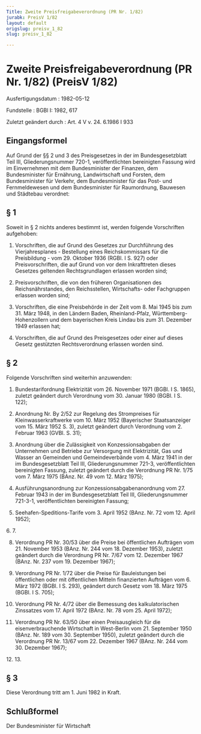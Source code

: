 ```yaml
---
Title: Zweite Preisfreigabeverordnung (PR Nr. 1/82)
jurabk: PreisV 1/82
layout: default
origslug: preisv_1_82
slug: preisv_1_82

---
```


# Zweite Preisfreigabeverordnung (PR Nr. 1/82) (PreisV 1/82)

Ausfertigungsdatum
:   1982-05-12

Fundstelle
:   BGBl I: 1982, 617

Zuletzt geändert durch
:   Art. 4 V v. 24. 6.1986 I 933


## Eingangsformel

Auf Grund der §§ 2 und 3 des Preisgesetzes in der im Bundesgesetzblatt Teil III, Gliederungsnummer 720-1, veröffentlichten bereinigten Fassung wird im Einvernehmen mit dem Bundesminister der Finanzen, dem Bundesminister für Ernährung, Landwirtschaft und Forsten, dem Bundesminister für Verkehr, dem Bundesminister für das Post- und Fernmeldewesen und dem Bundesminister für Raumordnung, Bauwesen und Städtebau verordnet:


## § 1

Soweit in § 2 nichts anderes bestimmt ist, werden folgende Vorschriften aufgehoben:

1.  Vorschriften, die auf Grund des Gesetzes zur Durchführung des Vierjahresplanes - Bestellung eines Reichskommissars für die Preisbildung - vom 29. Oktober 1936 (RGBl. I S. 927) oder Preisvorschriften, die auf Grund von vor dem Inkrafttreten dieses Gesetzes geltenden Rechtsgrundlagen erlassen worden sind;


2.  Preisvorschriften, die von den früheren Organisationen des Reichsnährstandes, den Reichsstellen, Wirtschafts- oder Fachgruppen erlassen worden sind;


3.  Vorschriften, die eine Preisbehörde in der Zeit vom 8. Mai 1945 bis zum 31. März 1948, in den Ländern Baden, Rheinland-Pfalz, Württemberg-Hohenzollern und dem bayerischen Kreis Lindau bis zum 31. Dezember 1949 erlassen hat;


4.  Vorschriften, die auf Grund des Preisgesetzes oder einer auf dieses Gesetz gestützten Rechtsverordnung erlassen worden sind.





## § 2

Folgende Vorschriften sind weiterhin anzuwenden:

1.  Bundestarifordnung Elektrizität vom 26. November 1971 (BGBl. I S. 1865), zuletzt geändert durch Verordnung vom 30. Januar 1980 (BGBl. I S. 122);


2.  Anordnung Nr. By 2/52 zur Regelung des Strompreises für Kleinwasserkraftwerke vom 10. März 1952 (Bayerischer Staatsanzeiger vom 15. März 1952 S. 3), zuletzt geändert durch Verordnung vom 2. Februar 1963 (GVBl. S. 31);


3.  Anordnung über die Zulässigkeit von Konzessionsabgaben der Unternehmen und Betriebe zur Versorgung mit Elektrizität, Gas und Wasser an Gemeinden und Gemeindeverbände vom 4. März 1941 in der im Bundesgesetzblatt Teil III, Gliederungsnummer 721-3, veröffentlichten bereinigten Fassung, zuletzt geändert durch die Verordnung PR Nr. 1/75 vom 7. März 1975 (BAnz. Nr. 49 vom 12. März 1975);


4.  Ausführungsanordnung zur Konzessionsabgabenanordnung vom 27. Februar 1943 in der im Bundesgesetzblatt Teil III, Gliederungsnummer 721-3-1, veröffentlichten bereinigten Fassung;


5.  Seehafen-Speditions-Tarife vom 3. April 1952 (BAnz. Nr. 72 vom 12. April 1952);



6\.
7\.

8.  Verordnung PR Nr. 30/53 über die Preise bei öffentlichen Aufträgen vom 21. November 1953 (BAnz. Nr. 244 vom 18. Dezember 1953), zuletzt geändert durch die Verordnung PR Nr. 7/67 vom 12. Dezember 1967 (BAnz. Nr. 237 vom 19. Dezember 1967);


9.  Verordnung PR Nr. 1/72 über die Preise für Bauleistungen bei öffentlichen oder mit öffentlichen Mitteln finanzierten Aufträgen vom 6. März 1972 (BGBl. I S. 293), geändert durch Gesetz vom 18. März 1975 (BGBl. I S. 705);


10. Verordnung PR Nr. 4/72 über die Bemessung des kalkulatorischen Zinssatzes vom 17. April 1972 (BAnz. Nr. 78 vom 25. April 1972);


11. Verordnung PR Nr. 63/50 über einen Preisausgleich für die eisenverbrauchende Wirtschaft in West-Berlin vom 21. September 1950 (BAnz. Nr. 189 vom 30. September 1950), zuletzt geändert durch die Verordnung PR Nr. 13/67 vom 22. Dezember 1967 (BAnz. Nr. 244 vom 30. Dezember 1967);



12\.
13\.


## § 3

Diese Verordnung tritt am 1. Juni 1982 in Kraft.


## Schlußformel

Der Bundesminister für Wirtschaft

